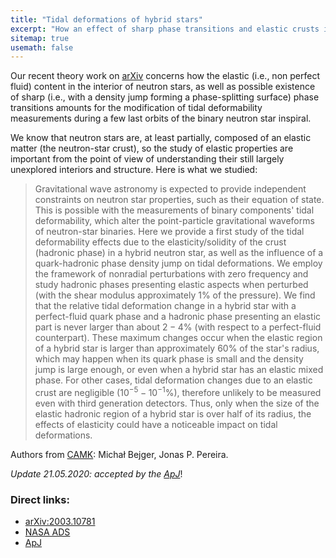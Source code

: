 ```yaml
---
title: "Tidal deformations of hybrid stars"
excerpt: "How an effect of sharp phase transitions and elastic crusts influences tidal deformability"
sitemap: true
usemath: false  
---
```


Our recent theory work on [arXiv](https://arxiv.org/abs/2003.10781) concerns how the elastic (i.e., non perfect fluid) content in the interior of neutron stars, as well as possible existence of sharp (i.e., with a density jump forming a phase-splitting surface) phase transitions amounts for the modification of tidal deformability measurements during a few last orbits of the binary neutron star inspiral. 

We know that neutron stars are, at least partially, composed of an elastic matter (the neutron-star crust), so the study of elastic properties are important from the point of view of understanding their still largely unexplored interiors and structure. Here is what we studied:  


> Gravitational wave astronomy is expected to provide independent constraints on neutron star properties, such as their equation of state. This is possible with the measurements of binary components' tidal deformability, which alter the point-particle gravitational waveforms of neutron-star binaries. Here we provide a first study of the tidal deformability effects due to the elasticity/solidity of the crust (hadronic phase) in a hybrid neutron star, as well as the influence of a quark-hadronic phase density jump on tidal deformations.
> We employ the framework of nonradial perturbations with zero frequency and study hadronic phases presenting elastic aspects when perturbed (with the shear modulus approximately $1\%$ of the pressure). We find that the relative tidal deformation change in a hybrid star with a perfect-fluid quark phase and a hadronic phase presenting an elastic part is never larger than about $2-4\%$ (with respect to a perfect-fluid counterpart). These maximum changes occur when the elastic region of a hybrid star is larger than approximately $60\%$ of the star's radius, which may happen when its quark phase is small and the density jump is large enough, or even when a hybrid star has an elastic mixed phase. For other cases, tidal deformation changes due to an elastic crust are negligible ($10^{-5}-10^{-1}\%$), therefore unlikely to be measured even with third generation detectors. Thus, only when the size of the elastic hadronic region of a hybrid star is over half of its radius, the effects of elasticity could have a noticeable impact on tidal deformations. 

Authors from [CAMK](https://www.camk.edu.pl): Michał Bejger, Jonas P. Pereira.

_Update 21.05.2020: accepted by the [ApJ](https://iopscience.iop.org/article/10.3847/1538-4357/ab8aca)_!

### Direct links: 

* [arXiv:2003.10781](https://arxiv.org/abs/2003.10781)
* [NASA ADS](https://ui.adsabs.harvard.edu/abs/2020ApJ...895...28P/abstract)
* [ApJ](https://iopscience.iop.org/article/10.3847/1538-4357/ab8aca)

